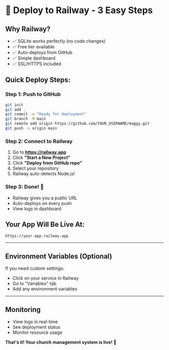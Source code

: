 # 🚂 Deploy to Railway - 3 Easy Steps

## Why Railway?
- ✅ SQLite works perfectly (no code changes)
- ✅ Free tier available
- ✅ Auto-deploys from GitHub
- ✅ Simple dashboard
- ✅ SSL/HTTPS included

## Quick Deploy Steps:

### Step 1: Push to GitHub
```bash
git init
git add .
git commit -m "Ready for deployment"
git branch -M main
git remote add origin https://github.com/YOUR_USERNAME/maggy.git
git push -u origin main
```

### Step 2: Connect to Railway
1. Go to **https://railway.app**
2. Click **"Start a New Project"**
3. Click **"Deploy from GitHub repo"**
4. Select your repository
5. Railway auto-detects Node.js!

### Step 3: Done! 🎉
- Railway gives you a public URL
- Auto-deploys on every push
- View logs in dashboard

## Your App Will Be Live At:
`https://your-app.railway.app`

---

## Environment Variables (Optional)
If you need custom settings:
- Click on your service in Railway
- Go to "Variables" tab
- Add any environment variables

---

## Monitoring
- View logs in real-time
- See deployment status
- Monitor resource usage

**That's it! Your church management system is live! 🎉**

